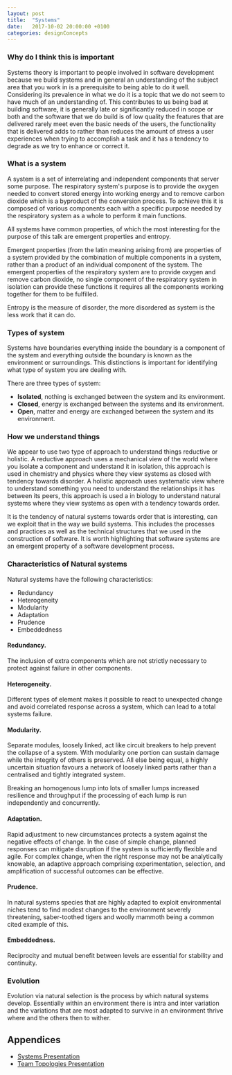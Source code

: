 ```yaml
---
layout: post
title:  "Systems"
date:   2017-10-02 20:00:00 +0100
categories: designConcepts
---
```


### Why do I think this is important

Systems theory is important to people involved in software development because we build systems and in general an understanding of the subject area that you work in is a prerequisite to being able to do it well. Considering its prevalence in what we do it is a topic that we do not seem to have much of an understanding of.  This contributes to us being bad at building software, it is generally late or significantly reduced in scope or both and the software that we do build is of low quality the features that are delivered rarely meet even the basic needs of the users, the functionality that is delivered adds to rather than reduces the amount of stress a user experiences when trying to accomplish a task and it has a tendency to degrade as we try to enhance or correct it.


### What is a system

A system is a set of interrelating and independent components that server some purpose.  The respiratory system's purpose is to provide the oxygen needed to convert stored energy into working energy and to remove carbon dioxide which is a byproduct of the conversion process.  To achieve this it is composed of various components each with a specific purpose needed by the respiratory system as a whole to perform it main functions.  

All systems have common properties, of which the most interesting for the purpose of this talk are emergent properties and entropy.

Emergent properties (from the latin meaning arising from) are properties of a system provided by the combination of multiple components in a system, rather than a product of an individual component of the system.  The emergent properties of the respiratory system are to provide oxygen and remove carbon dioxide, no single component of the respiratory system in isolation can provide these functions it requires all the components working together for them to be fulfilled.

Entropy is the measure of disorder, the more disordered as system is the less work that it can do.


### Types of system

Systems have boundaries everything inside the boundary is a component of the system and everything outside the boundary is known as the environment or surroundings. This distinctions is important for identifying what type of system you are dealing with.  

There are three types of system:

* **Isolated**, nothing is exchanged between the system and its environment.
* **Closed**, energy is exchanged between the systems and its environment.
* **Open**, matter and energy are exchanged between the system and its environment.


### How we understand things

We appear to use two type of approach to understand things reductive or holistic.  A reductive approach uses a mechanical view of the world where you isolate a component and understand it in isolation, this approach is used in chemistry and physics where they view systems as closed with tendency towards disorder.  A holistic approach uses systematic view where to understand something you need to understand the relationships it has between its peers, this approach is used a in biology to understand natural systems where they view systems as open with a tendency towards order.

It is the tendency of natural systems towards order that is interesting, can we exploit that in the way we build systems.  This includes the processes and practices as well as the technical structures that we used in the construction of software.  It is worth highlighting that software systems are an emergent property of a software development process.



### Characteristics of Natural systems

Natural systems have the following characteristics:

* Redundancy
* Heterogeneity
* Modularity
* Adaptation
* Prudence
* Embeddedness


#### Redundancy.

The inclusion of extra components which are not strictly necessary to protect against failure in other components.


#### Heterogeneity.

Different types of element makes it possible to react to unexpected change and avoid correlated response across a system, which can lead to a total systems failure.


#### Modularity.

Separate modules, loosely linked, act like circuit breakers to help prevent the collapse of a system. With modularity one portion can sustain damage while the integrity of others is preserved. All else being equal, a highly uncertain situation favours a network of loosely linked parts rather than a centralised and tightly integrated system.

Breaking an homogenous lump into lots of smaller lumps increased resilience and throughput if the processing of each lump is run independently and concurrently.


#### Adaptation.

Rapid adjustment to new circumstances protects a system against the negative effects of change. In the case of simple change, planned responses can mitigate disruption if the system is sufficiently flexible and agile. For complex change, when the right response may not be analytically knowable, an adaptive approach comprising experimentation, selection, and amplification of successful outcomes can be effective.


#### Prudence.

In natural systems species that are highly adapted to exploit environmental niches tend to find modest changes to the environment severely threatening, saber-toothed tigers and woolly mammoth being a common cited example of this.


#### Embeddedness.

Reciprocity and mutual benefit between levels are essential for stability and continuity.


### Evolution

Evolution via natural selection is the process by which natural systems develop.  Essentially within an environment there is intra and inter variation and the variations that are most adapted to survive in an environment thrive where and the others then to wither.


## Appendices

* [Systems Presentation](/presentations/systems)
* [Team Topologies Presentation](/presentations/team-topologies)
